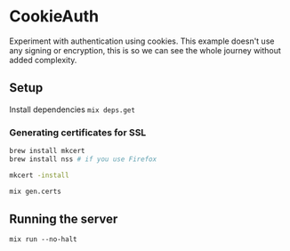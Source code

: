 # CookieAuth

Experiment with authentication using cookies. This example doesn't use any signing or encryption, this is so we can see the whole journey without added complexity.

## Setup

Install dependencies `mix deps.get`

### Generating certificates for SSL

```sh
brew install mkcert
brew install nss # if you use Firefox

mkcert -install

mix gen.certs
```

## Running the server

`mix run --no-halt`
